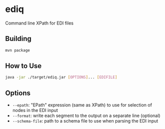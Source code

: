# ediq
Command line XPath for EDI files

## Building

```bash
mvn package
```

## How to Use

```bash
java -jar ./target/ediq.jar [OPTIONS]... [EDIFILE]
```

## Options

- `--epath`: "EPath" expression (same as XPath) to use for selection of nodes in the EDI input
- `--format`: write each segment to the output on a separate line (optional)
- `--schema-file`: path to a schema file to use when parsing the EDI input
